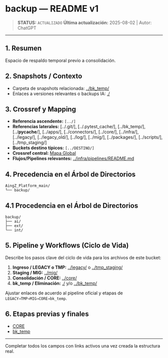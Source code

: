 # backup — README v1

> **STATUS:** `ACTUALIZADO`
> **Última actualización:** 2025-08-02 | Autor: ChatGPT


---

## 1. Resumen
Espacio de respaldo temporal previo a consolidación.

## 2. Snapshots / Contexto
- Carpeta de snapshots relacionada: [../bk_temp/](../bk_temp/)
- Enlaces a versiones relevantes o backups IA: [./](./)

## 3. Crossref y Mapping
- **Referencia ascendente:** `[../]`
- **Referencias laterales:** [../.git/], [../.pytest_cache/], [../bk_temp/], [../__pycache__/], [../apps/], [../connectors/], [../core/], [../infra/], [../legacy/], [../legacy_old/], [../log/], [../mig/], [../packages/], [../scripts/], [../tmp_staging/]
- **Buckets destino típicos:** `[../DESTINO/]`
- **Crossref central:** [Mapa Global](../core/data/crossref_mapping_buckets_aingz_platform_v_1_20250731.md)
- **Flujos/Pipelines relevantes:** [../infra/pipelines/README.md](../infra/pipelines/README.md)


## 4. Precedencia en el Árbol de Directorios
```text
AingZ_Platform_main/
└── backup/
```

## 4.1 Procedencia en el Árbol de Directorios
```text
backup/
├── ai/
├── ext/
└── int/
```

## 5. Pipeline y Workflows (Ciclo de Vida)
Describe los pasos clave del ciclo de vida para los archivos de este bucket:
1. **Ingreso / LEGACY o TMP:** [../legacy/](../legacy/) o [../tmp_staging/](../tmp_staging/)
2. **Staging / MIG:** [../mig/](../mig/)
3. **Consolidación / CORE:** [../core/](../core/)
4. **bk_temp / Eliminación:** [./](./) y/o [../bk_temp/](../bk_temp/)


Ajustar enlaces de acuerdo al pipeline oficial y etapas de `LEGACY→TMP→MIG→CORE→bk_temp`.

## 6. Etapas previas y finales
- [CORE](../core/)
- [bk_temp](../bk_temp/)

---

Completar todos los campos con links activos una vez creada la estructura real.

